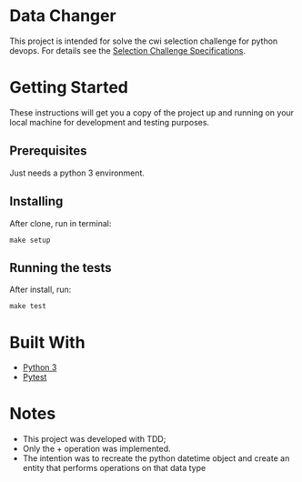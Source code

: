 # Data Changer

This project is intended for solve the cwi selection challenge for python devops.
For details see the [Selection Challenge Specifications](CHALLENGESPECS.md).

# Getting Started

These instructions will get you a copy of the project up and running on your local machine for development and testing purposes.

## Prerequisites

Just needs a python 3 environment.

## Installing

After clone, run in terminal:
```
make setup
```

## Running the tests

After install, run:
```
make test
```

# Built With

* [Python 3](https://www.python.org/)
* [Pytest](https://docs.pytest.org/en/latest/)

# Notes
* This project was developed with TDD;
* Only the + operation was implemented.
* The intention was to recreate the python datetime object and create an entity that performs operations on that data type
